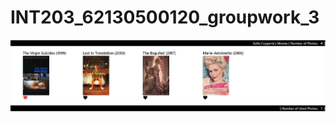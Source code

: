 # INT203_62130500120_groupwork_3
![image](https://github.com/Qwanjai/INT203_62130500120_groupwork_3/blob/main/62130500120_groupwork_3/preview.JPG)
